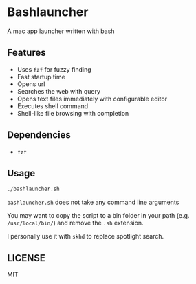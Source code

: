 # Bashlauncher
A mac app launcher written with bash

## Features
- Uses `fzf` for fuzzy finding
- Fast startup time
- Opens url
- Searches the web with query
- Opens text files immediately with configurable editor
- Executes shell command
- Shell-like file browsing with completion

## Dependencies
- `fzf`

## Usage
```sh
./bashlauncher.sh
```
`bashlauncher.sh` does not take any command line arguments

You may want to copy the script to a bin folder in your path (e.g.
`/usr/local/bin/`) and remove the `.sh` extension.

I personally use it with `skhd` to replace spotlight search.

## LICENSE
MIT
